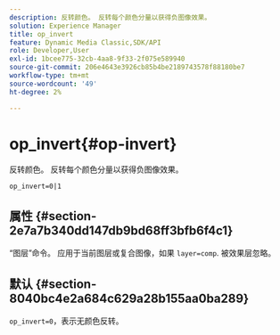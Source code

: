 ```yaml
---
description: 反转颜色。 反转每个颜色分量以获得负图像效果。
solution: Experience Manager
title: op_invert
feature: Dynamic Media Classic,SDK/API
role: Developer,User
exl-id: 1bcee775-32cb-4aa8-9f33-2f075e589940
source-git-commit: 206e4643e3926cb85b4be2189743578f88180be7
workflow-type: tm+mt
source-wordcount: '49'
ht-degree: 2%

---
```


# op_invert{#op-invert}

反转颜色。 反转每个颜色分量以获得负图像效果。

`op_invert=0|1`

## 属性 {#section-2e7a7b340dd147db9bd68ff3bfb6f4c1}

“图层”命令。 应用于当前图层或复合图像，如果 `layer=comp`. 被效果层忽略。

## 默认 {#section-8040bc4e2a684c629a28b155aa0ba289}

`op_invert=0`，表示无颜色反转。
